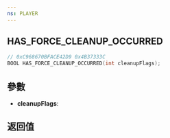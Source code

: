 ```yaml
---
ns: PLAYER
---
```

## HAS_FORCE_CLEANUP_OCCURRED

```c
// 0xC968670BFACE42D9 0x4B37333C
BOOL HAS_FORCE_CLEANUP_OCCURRED(int cleanupFlags);
```


## 參數
* **cleanupFlags**: 

## 返回值
